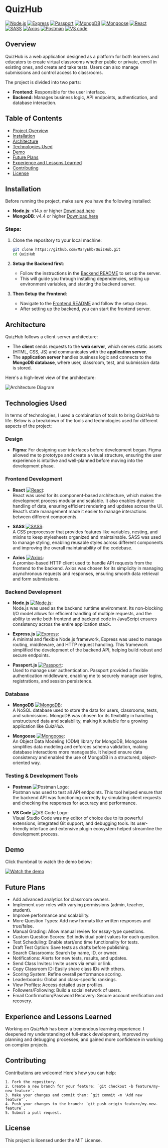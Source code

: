 # QuizHub

[![Node.js](https://img.shields.io/badge/Node.js-14.x-green?logo=node.js)](https://nodejs.org/) 
[![Express](https://img.shields.io/badge/Express-4.x-yellow?logo=express)](https://expressjs.com/)
[![Passport](https://img.shields.io/badge/Passport.js-Authentication-blue?logo=passport)](https://www.passportjs.org/)
[![MongoDB](https://img.shields.io/badge/MongoDB-4.4-green?logo=mongodb)](https://www.mongodb.com/)
[![Mongoose](https://img.shields.io/badge/Mongoose-ODM-red?logo=mongoose)](https://mongoosejs.com/)
[![React](https://img.shields.io/badge/React-17.x-blue?logo=react)](https://reactjs.org/)
[![SASS](https://img.shields.io/badge/SASS-CSS%20Preprocessor-pink?logo=sass)](https://sass-lang.com/)
[![Axios](https://img.shields.io/badge/Axios-HTTP%20Client-blue?logo=axios)](https://www.npmjs.com/package/axios)
[![Postman](https://img.shields.io/badge/Postman-API%20Testing-orange?logo=postman)](https://www.postman.com/)
[![VS code](https://img.shields.io/badge/VS%20Code-Editor-blue?logo=visual-studio-code)](https://code.visualstudio.com/)

## Overview

QuizHub is a web application designed as a platform for both learners and educators to create virtual classrooms whether public or private, enroll in existing ones, and create and take tests. Users can also manage submissions and control access to classrooms.

The project is divided into two parts:
- **Frontend:** Responsible for the user interface.
- **Backend:** Manages business logic, API endpoints, authentication, and database interaction.

## Table of Contents
- [Project Overview](#overview)
- [Installation](#installation)
- [Architecture](#architecture)
- [Technologies Used](#technologies-used)
- [Demo](#demo)
- [Future Plans](#future-plans)
- [Experience and Lessons Learned](#experience-and-lessons-learned)
- [Contributing](#contributing)
- [License](#license)

## Installation

Before running the project, make sure you have the following installed:
- **Node.js**: v14.x or higher [Download here](https://nodejs.org/)
- **MongoDB**: v4.4 or higher [Download here](https://www.mongodb.com/try/download/community)

### Steps:
1. Clone the repository to your local machine:
   ```bash
   git clone https://github.com/MaryEhb/QuizHub.git
   cd QuizHub
   ```

2. **Setup the Backend first**:
   - Follow the instructions in the [Backend README](./backend/README.md) to set up the server.
   - This will guide you through installing dependencies, setting up environment variables, and starting the backend server.

3. **Then Setup the Frontend**:
   - Navigate to the [Frontend README](./frontend/README.md) and follow the setup steps.
   - After setting up the backend, you can start the frontend server.

## Architecture

QuizHub follows a client-server architecture:

- The **client** sends requests to the **web server**, which serves static assets (HTML, CSS, JS) and communicates with the **application server**.
- The **application server** handles business logic and connects to the **MongoDB database**, where user, classroom, test, and submission data is stored.

Here's a high-level view of the architecture:

![Architecture Diagram](https://drive.google.com/uc?export=view&id=1zY2QJR2dVG90T9xYwFTaXIun_XxR511f)

## Technologies Used

In terms of technologies, I used a combination of tools to bring *QuizHub* to life. Below is a breakdown of the tools and technologies used for different aspects of the project:

### Design

- **Figma**: For designing user interfaces before development began. Figma allowed me to prototype and create a visual structure, ensuring the user experience is intuitive and well-planned before moving into the development phase.

### Frontend Development

- **React** [![React](https://img.shields.io/badge/React-17.x-blue?logo=react)](https://reactjs.org/):  
  React was used for its component-based architecture, which makes the development process modular and scalable. It also enables dynamic handling of data, ensuring efficient rendering and updates across the UI. React’s state management made it easier to manage interactions between different components.
  
- **SASS** [![SASS](https://img.shields.io/badge/SASS-CSS%20Preprocessor-pink?logo=sass)](https://sass-lang.com/):  
  A CSS preprocessor that provides features like variables, nesting, and mixins to keep stylesheets organized and maintainable. SASS was used to manage styling, enabling reusable styles across different components and improving the overall maintainability of the codebase.

- **Axios** [![Axios](https://img.shields.io/badge/Axios-HTTP%20Client-blue?logo=axios)](https://www.npmjs.com/package/axios):  
  A promise-based HTTP client used to handle API requests from the frontend to the backend. Axios was chosen for its simplicity in managing asynchronous requests and responses, ensuring smooth data retrieval and form submissions.

### Backend Development

- **Node.js** [![Node.js](https://img.shields.io/badge/Node.js-14.x-green?logo=node.js)](https://nodejs.org/):  
  Node.js was used as the backend runtime environment. Its non-blocking I/O model allows for efficient handling of multiple requests, and the ability to write both frontend and backend code in JavaScript ensures consistency across the entire application stack.

- **Express.js** [![Express](https://img.shields.io/badge/Express-4.x-yellow?logo=express)](https://expressjs.com/):  
  A minimal and flexible Node.js framework, Express was used to manage routing, middleware, and HTTP request handling. This framework simplified the development of the backend API, helping build robust and secure endpoints.

- **Passport.js** [![Passport](https://img.shields.io/badge/Passport.js-Authentication-blue?logo=passport)](https://www.passportjs.org/):  
  Used to manage user authentication. Passport provided a flexible authentication middleware, enabling me to securely manage user logins, registrations, and session persistence.

### Database

- **MongoDB** [![MongoDB](https://img.shields.io/badge/MongoDB-4.4-green?logo=mongodb)](https://www.mongodb.com/):  
  A NoSQL database used to store the data for users, classrooms, tests, and submissions. MongoDB was chosen for its flexibility in handling unstructured data and scalability, making it suitable for a growing application like *QuizHub*.

- **Mongoose** [![Mongoose](https://img.shields.io/badge/Mongoose-ODM-red?logo=mongoose)](https://mongoosejs.com/):  
  An Object Data Modeling (ODM) library for MongoDB, Mongoose simplifies data modeling and enforces schema validation, making database interactions more manageable. It helped ensure data consistency and enabled the use of MongoDB in a structured, object-oriented way.

### Testing & Development Tools

- **Postman** ![Postman Logo](https://img.shields.io/badge/Postman-API%20Testing-orange?logo=postman):  
  Postman was used to test all API endpoints. This tool helped ensure that the backend API was functioning correctly by simulating client requests and checking the responses for accuracy and performance.

- **VS Code** ![VS Code Logo](https://img.shields.io/badge/VS%20Code-Editor-blue?logo=visual-studio-code):  
  Visual Studio Code was my editor of choice due to its powerful extensions, integrated Git support, and debugging tools. Its user-friendly interface and extensive plugin ecosystem helped streamline the development process.

## Demo
Click thumbnail to watch the demo below:

[![Watch the demo](https://drive.google.com/uc?export=view&id=1-Z-5HNqY_WJlRDiCrLz93KNU3hc3LVIk)](https://drive.google.com/file/d/1Qkajyi4i0oLELoSbJJFTCnTvMp3jtJiN/view?usp=drive_link)

## Future Plans

- Add advanced analytics for classroom owners.
- Implement user roles with varying permissions (admin, teacher, student).
- Improve performance and scalability.
- More Question Types: Add new formats like written responses and true/false.
- Manual Grading: Allow manual review for essay-type questions.
- Custom Question Scores: Set individual point values for each question.
- Test Scheduling: Enable start/end time functionality for tests.
- Draft Test Option: Save tests as drafts before publishing.
- Search Classrooms: Search by name, ID, or owner.
- Notifications: Alerts for new tests, results, and updates.
- Send Class Invites: Invite users via email or link.
- Copy Classroom ID: Easily share class IDs with others.
- Scoring System: Refine overall performance scoring.
- Leaderboards: Global and class-specific rankings.
- View Profiles: Access detailed user profiles.
- Followers/Following: Build a social network of users.
- Email Confirmation/Password Recovery: Secure account verification and recovery.


## Experience and Lessons Learned

Working on *QuizHub* has been a tremendous learning experience. I deepened my understanding of full-stack development, improved my planning and debugging processes, and gained more confidence in working on complex projects.

## Contributing

Contributions are welcome! Here's how you can help:

    1. Fork the repository.
    2. Create a new branch for your feature: `git checkout -b feature/my-new-feature`.
    3. Make your changes and commit them: `git commit -m 'Add new feature'`.
    4. Push your changes to the branch: `git push origin feature/my-new-feature`.
    5. Submit a pull request.

## License

This project is licensed under the MIT License.
